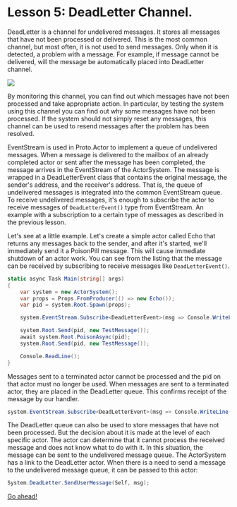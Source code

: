 # Lesson 5: DeadLetter Channel.

DeadLetter is a channel for undelivered messages. It stores all messages that have not been processed or delivered. This is the most common channel, but most often, it is not used to send messages. Only when it is detected, a problem with a message. For example, if message cannot be delivered, will the message be automatically placed into DeadLetter channel.

![](../../images/6_5_1.png)

By monitoring this channel, you can find out which messages have not been processed and take appropriate action. In particular, by testing the system using this channel you can find out why some messages have not been processed. If the system should not simply reset any messages, this channel can be used to resend messages after the problem has been resolved.

EventStream is used in Proto.Actor to implement a queue of undelivered messages. When a message is delivered to the mailbox of an already completed actor or sent after the message has been completed, the message arrives in the EventStream of the ActorSystem. The message is wrapped in a DeadLetterEvent class that contains the original message, the sender's address, and the receiver's address. That is, the queue of undelivered messages is integrated into the common EventStream queue. To receive undelivered messages, it's enough to subscribe the actor to receive messages of `DeadLetterEvent()` type from EventStream. An example with a subscription to a certain type of messages as described in the previous lesson.

Let's see at a little example. Let's create a simple actor called Echo that returns any messages back to the sender, and after it's started, we'll immediately send it a PoisonPill message. This will cause immediate shutdown of an actor work. You can see from the listing that the message can be received by subscribing to receive messages like `DeadLetterEvent()`.

```csharp
static async Task Main(string[] args)
{
    var system = new ActorSystem();
    var props = Props.FromProducer(() => new Echo());
    var pid = system.Root.Spawn(props);

    system.EventStream.Subscribe<DeadLetterEvent>(msg => Console.WriteLine($"Sender: {msg.Sender}, Pid: {msg.Pid}, Message: {msg.Message}"));

    system.Root.Send(pid, new TestMessage());
    await system.Root.PoisonAsync(pid);
    system.Root.Send(pid, new TestMessage());

    Console.ReadLine();
}
```

Messages sent to a terminated actor cannot be processed and the pid on that actor must no longer be used. When messages are sent to a terminated actor, they are placed in the DeadLetter queue. This confirms receipt of the message by our handler.

```csharp
system.EventStream.Subscribe<DeadLetterEvent>(msg => Console.WriteLine($"Sender: {msg.Sender}, Pid: {msg.Pid}, Message: {msg.Message}"));
```

The DeadLetter queue can also be used to store messages that have not been processed. But the decision about it is made at the level of each specific actor. The actor can determine that it cannot process the received message and does not know what to do with it. In this situation, the message can be sent to the undelivered message queue. The ActorSystem  has a link to the DeadLetter actor. When there is a need to send a message to the undelivered message queue, it can be passed to this actor:

```csharp
System.DeadLetter.SendUserMessage(Self, msg);
```

[Go ahead!](../lesson-6)

